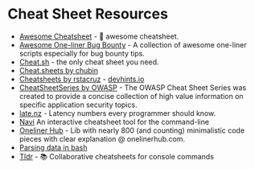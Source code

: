 # Cheat Sheet Resources


- [Awesome Cheatsheet](https://github.com/detailyang/awesome-cheatsheet) - 🍻 awesome cheatsheet.
- [Awesome One-liner Bug Bounty](https://github.com/dwisiswant0/awesome-oneliner-bugbounty) - A collection of awesome one-liner scripts especially for bug bounty tips.
- [Cheat.sh](https://github.com/chubin/cheat.sh) - the only cheat sheet you need.
- [Cheat.sheets by chubin](https://github.com/chubin/cheat.sheets)
- [Cheatsheets by rstacruz](https://github.com/rstacruz/cheatsheets) - [devhints.io](https://devhints.io)
- [CheatSheetSeries by OWASP](https://github.com/OWASP/CheatSheetSeries) - The OWASP Cheat Sheet Series was created to provide a concise collection of high value information on specific application security topics.
- [late.nz](https://github.com/chubin/late.nz) - Latency numbers every programmer should know.
- [Navi](https://github.com/denisidoro/navi)  An interactive cheatsheet tool for the command-line 
- [Oneliner Hub](https://github.com/nonunicorn/onelinerhub) - Lib with nearly 800 (and counting) minimalistic code pieces with clear explanation @ onelinerhub.com.
- [Parsing data in bash](https://github.com/r00t-3xp10it/hacking-material-books/blob/master/bash/parsing_data_in_bash.md)
- [Tldr](https://github.com/tldr-pages/tldr) - 📚 Collaborative cheatsheets for console commands

